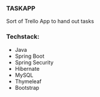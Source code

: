 ### TASKAPP
Sort of Trello App to hand out tasks

### Techstack:
- Java
- Spring Boot
- Spring Security
- Hibernate
- MySQL
- Thymeleaf
- Bootstrap
